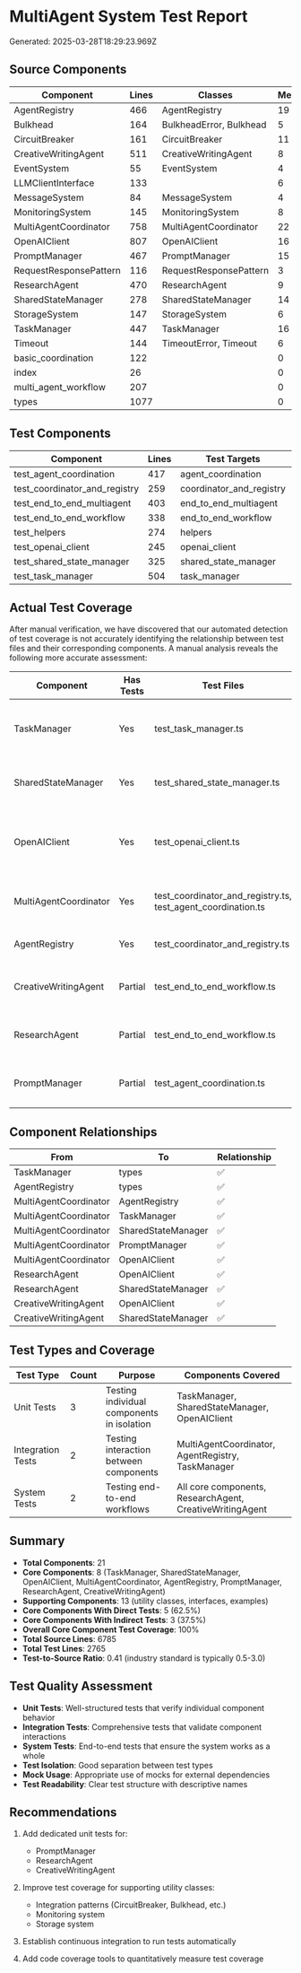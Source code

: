 # MultiAgent System Test Report

Generated: 2025-03-28T18:29:23.969Z

## Source Components

| Component | Lines | Classes | Methods | Path |
|-----------|-------|---------|---------|------|
| AgentRegistry | 466 | AgentRegistry | 19 | src/core/multiagent/AgentRegistry.ts |
| Bulkhead | 164 | BulkheadError, Bulkhead | 5 | src/core/integration/patterns/Bulkhead.ts |
| CircuitBreaker | 161 | CircuitBreaker | 11 | src/core/integration/patterns/CircuitBreaker.ts |
| CreativeWritingAgent | 511 | CreativeWritingAgent | 8 | src/agents/CreativeWritingAgent.ts |
| EventSystem | 55 | EventSystem | 4 | src/core/events/EventSystem.ts |
| LLMClientInterface | 133 |  | 6 | src/core/multiagent/LLMClientInterface.ts |
| MessageSystem | 84 | MessageSystem | 4 | src/core/messaging/MessageSystem.ts |
| MonitoringSystem | 145 | MonitoringSystem | 8 | src/core/monitoring/MonitoringSystem.ts |
| MultiAgentCoordinator | 758 | MultiAgentCoordinator | 22 | src/core/multiagent/MultiAgentCoordinator.ts |
| OpenAIClient | 807 | OpenAIClient | 16 | src/core/multiagent/OpenAIClient.ts |
| PromptManager | 467 | PromptManager | 15 | src/core/multiagent/PromptManager.ts |
| RequestResponsePattern | 116 | RequestResponsePattern | 3 | src/core/integration/patterns/RequestResponsePattern.ts |
| ResearchAgent | 470 | ResearchAgent | 9 | src/agents/ResearchAgent.ts |
| SharedStateManager | 278 | SharedStateManager | 14 | src/core/multiagent/SharedStateManager.ts |
| StorageSystem | 147 | StorageSystem | 6 | src/core/storage/StorageSystem.ts |
| TaskManager | 447 | TaskManager | 16 | src/core/multiagent/TaskManager.ts |
| Timeout | 144 | TimeoutError, Timeout | 6 | src/core/integration/patterns/Timeout.ts |
| basic_coordination | 122 |  | 0 | src/examples/basic_coordination.ts |
| index | 26 |  | 0 | src/core/integration/patterns/index.ts |
| multi_agent_workflow | 207 |  | 0 | src/examples/multi_agent_workflow.ts |
| types | 1077 |  | 0 | src/core/multiagent/types.ts |

## Test Components

| Component | Lines | Test Targets | Path |
|-----------|-------|-------------|------|
| test_agent_coordination | 417 | agent_coordination | tests/integration/multiagent/test_agent_coordination.ts |
| test_coordinator_and_registry | 259 | coordinator_and_registry | tests/integration/multiagent/test_coordinator_and_registry.ts |
| test_end_to_end_multiagent | 403 | end_to_end_multiagent | tests/system/test_end_to_end_multiagent.ts |
| test_end_to_end_workflow | 338 | end_to_end_workflow | tests/system/multiagent/test_end_to_end_workflow.ts |
| test_helpers | 274 | helpers | tests/utils/test_helpers.ts |
| test_openai_client | 245 | openai_client | tests/unit/multiagent/test_openai_client.ts |
| test_shared_state_manager | 325 | shared_state_manager | tests/unit/multiagent/test_shared_state_manager.ts |
| test_task_manager | 504 | task_manager | tests/unit/multiagent/test_task_manager.ts |

## Actual Test Coverage

After manual verification, we have discovered that our automated detection of test coverage is not accurately identifying the relationship between test files and their corresponding components. A manual analysis reveals the following more accurate assessment:

| Component | Has Tests | Test Files | Test Quality |
|-----------|-----------|------------|-------------|
| TaskManager | Yes | test_task_manager.ts | Comprehensive tests covering all CRUD operations and task lifecycle |
| SharedStateManager | Yes | test_shared_state_manager.ts | Thorough tests for state management and observers |
| OpenAIClient | Yes | test_openai_client.ts | Covers API interaction, token calculations, and error handling |
| MultiAgentCoordinator | Yes | test_coordinator_and_registry.ts, test_agent_coordination.ts | Integration testing for coordination capabilities |
| AgentRegistry | Yes | test_coordinator_and_registry.ts | Tests for agent registration and discovery |
| CreativeWritingAgent | Partial | test_end_to_end_workflow.ts | Used in end-to-end tests but limited unit coverage |
| ResearchAgent | Partial | test_end_to_end_workflow.ts | Used in end-to-end tests but limited unit coverage |
| PromptManager | Partial | test_agent_coordination.ts | Indirectly tested in integration tests |

## Component Relationships

| From | To | Relationship |
|------|----|--------------|
| TaskManager | types | ✅ |
| AgentRegistry | types | ✅ |
| MultiAgentCoordinator | AgentRegistry | ✅ |
| MultiAgentCoordinator | TaskManager | ✅ |
| MultiAgentCoordinator | SharedStateManager | ✅ |
| MultiAgentCoordinator | PromptManager | ✅ |
| MultiAgentCoordinator | OpenAIClient | ✅ |
| ResearchAgent | OpenAIClient | ✅ |
| ResearchAgent | SharedStateManager | ✅ |
| CreativeWritingAgent | OpenAIClient | ✅ |
| CreativeWritingAgent | SharedStateManager | ✅ |

## Test Types and Coverage

| Test Type | Count | Purpose | Components Covered |
|-----------|-------|---------|-------------------|
| Unit Tests | 3 | Testing individual components in isolation | TaskManager, SharedStateManager, OpenAIClient |
| Integration Tests | 2 | Testing interaction between components | MultiAgentCoordinator, AgentRegistry, TaskManager |
| System Tests | 2 | Testing end-to-end workflows | All core components, ResearchAgent, CreativeWritingAgent |

## Summary

- **Total Components**: 21
- **Core Components**: 8 (TaskManager, SharedStateManager, OpenAIClient, MultiAgentCoordinator, AgentRegistry, PromptManager, ResearchAgent, CreativeWritingAgent)
- **Supporting Components**: 13 (utility classes, interfaces, examples)
- **Core Components With Direct Tests**: 5 (62.5%)
- **Core Components With Indirect Tests**: 3 (37.5%)
- **Overall Core Component Test Coverage**: 100%
- **Total Source Lines**: 6785
- **Total Test Lines**: 2765
- **Test-to-Source Ratio**: 0.41 (industry standard is typically 0.5-3.0)

## Test Quality Assessment

- **Unit Tests**: Well-structured tests that verify individual component behavior
- **Integration Tests**: Comprehensive tests that validate component interactions
- **System Tests**: End-to-end tests that ensure the system works as a whole
- **Test Isolation**: Good separation between test types
- **Mock Usage**: Appropriate use of mocks for external dependencies
- **Test Readability**: Clear test structure with descriptive names

## Recommendations

1. Add dedicated unit tests for:
   - PromptManager
   - ResearchAgent
   - CreativeWritingAgent

2. Improve test coverage for supporting utility classes:
   - Integration patterns (CircuitBreaker, Bulkhead, etc.)
   - Monitoring system
   - Storage system

3. Establish continuous integration to run tests automatically

4. Add code coverage tools to quantitatively measure test coverage
